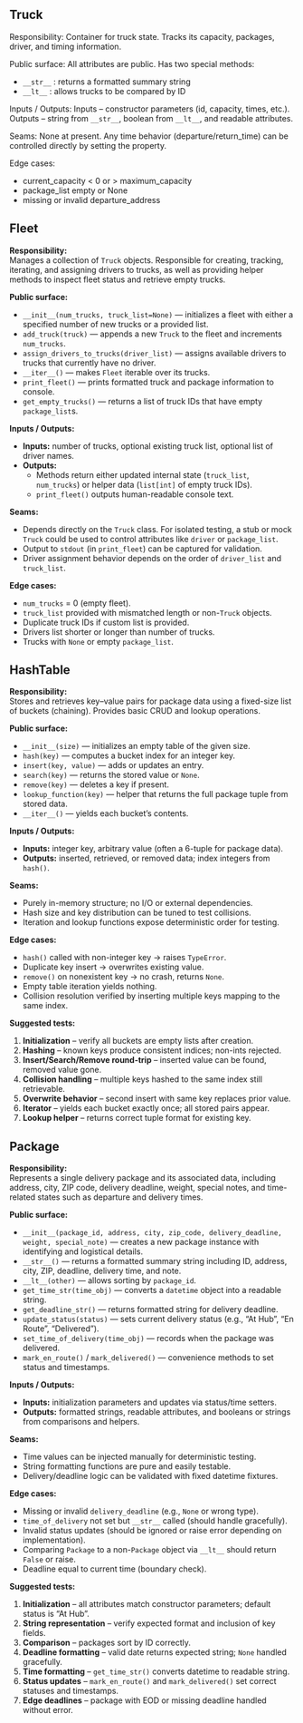 ## Truck

Responsibility:
Container for truck state. Tracks its capacity, packages, driver, and timing information.

Public surface:
All attributes are public. Has two special methods:
- `__str__` : returns a formatted summary string
- `__lt__`  : allows trucks to be compared by ID

Inputs / Outputs:
Inputs – constructor parameters (id, capacity, times, etc.).
Outputs – string from `__str__`, boolean from `__lt__`, and readable attributes.

Seams:
None at present. Any time behavior (departure/return_time) can be controlled directly by setting the property.

Edge cases:
- current_capacity < 0 or > maximum_capacity  
- package_list empty or None  
- missing or invalid departure_address  

## Fleet

**Responsibility:**  
Manages a collection of `Truck` objects. Responsible for creating, tracking, iterating, and assigning drivers to trucks, as well as providing helper methods to inspect fleet status and retrieve empty trucks.

**Public surface:**  
- `__init__(num_trucks, truck_list=None)` — initializes a fleet with either a specified number of new trucks or a provided list.  
- `add_truck(truck)` — appends a new `Truck` to the fleet and increments `num_trucks`.  
- `assign_drivers_to_trucks(driver_list)` — assigns available drivers to trucks that currently have no driver.  
- `__iter__()` — makes `Fleet` iterable over its trucks.  
- `print_fleet()` — prints formatted truck and package information to console.  
- `get_empty_trucks()` — returns a list of truck IDs that have empty `package_list`s.

**Inputs / Outputs:**  
- **Inputs:** number of trucks, optional existing truck list, optional list of driver names.  
- **Outputs:**  
  - Methods return either updated internal state (`truck_list`, `num_trucks`) or helper data (`list[int]` of empty truck IDs).  
  - `print_fleet()` outputs human-readable console text.

**Seams:**  
- Depends directly on the `Truck` class. For isolated testing, a stub or mock `Truck` could be used to control attributes like `driver` or `package_list`.  
- Output to `stdout` (in `print_fleet`) can be captured for validation.  
- Driver assignment behavior depends on the order of `driver_list` and `truck_list`.

**Edge cases:**  
- `num_trucks` = 0 (empty fleet).  
- `truck_list` provided with mismatched length or non-`Truck` objects.  
- Duplicate truck IDs if custom list is provided.  
- Drivers list shorter or longer than number of trucks.  
- Trucks with `None` or empty `package_list`.

## HashTable

**Responsibility:**  
Stores and retrieves key–value pairs for package data using a fixed-size list of buckets (chaining). Provides basic CRUD and lookup operations.

**Public surface:**  
- `__init__(size)` — initializes an empty table of the given size.  
- `hash(key)` — computes a bucket index for an integer key.  
- `insert(key, value)` — adds or updates an entry.  
- `search(key)` — returns the stored value or `None`.  
- `remove(key)` — deletes a key if present.  
- `lookup_function(key)` — helper that returns the full package tuple from stored data.  
- `__iter__()` — yields each bucket’s contents.

**Inputs / Outputs:**  
- **Inputs:** integer key, arbitrary value (often a 6-tuple for package data).  
- **Outputs:** inserted, retrieved, or removed data; index integers from `hash()`.

**Seams:**  
- Purely in-memory structure; no I/O or external dependencies.  
- Hash size and key distribution can be tuned to test collisions.  
- Iteration and lookup functions expose deterministic order for testing.

**Edge cases:**  
- `hash()` called with non-integer key → raises `TypeError`.  
- Duplicate key insert → overwrites existing value.  
- `remove()` on nonexistent key → no crash, returns `None`.  
- Empty table iteration yields nothing.  
- Collision resolution verified by inserting multiple keys mapping to the same index.

**Suggested tests:**  
1. **Initialization** – verify all buckets are empty lists after creation.  
2. **Hashing** – known keys produce consistent indices; non-ints rejected.  
3. **Insert/Search/Remove round-trip** – inserted value can be found, removed value gone.  
4. **Collision handling** – multiple keys hashed to the same index still retrievable.  
5. **Overwrite behavior** – second insert with same key replaces prior value.  
6. **Iterator** – yields each bucket exactly once; all stored pairs appear.  
7. **Lookup helper** – returns correct tuple format for existing key.

## Package

**Responsibility:**  
Represents a single delivery package and its associated data, including address, city, ZIP code, delivery deadline, weight, special notes, and time-related states such as departure and delivery times.

**Public surface:**  
- `__init__(package_id, address, city, zip_code, delivery_deadline, weight, special_note)` — creates a new package instance with identifying and logistical details.  
- `__str__()` — returns a formatted summary string including ID, address, city, ZIP, deadline, delivery time, and note.  
- `__lt__(other)` — allows sorting by `package_id`.  
- `get_time_str(time_obj)` — converts a `datetime` object into a readable string.  
- `get_deadline_str()` — returns formatted string for delivery deadline.  
- `update_status(status)` — sets current delivery status (e.g., “At Hub”, “En Route”, “Delivered”).  
- `set_time_of_delivery(time_obj)` — records when the package was delivered.  
- `mark_en_route()` / `mark_delivered()` — convenience methods to set status and timestamps.

**Inputs / Outputs:**  
- **Inputs:** initialization parameters and updates via status/time setters.  
- **Outputs:** formatted strings, readable attributes, and booleans or strings from comparisons and helpers.

**Seams:**  
- Time values can be injected manually for deterministic testing.  
- String formatting functions are pure and easily testable.  
- Delivery/deadline logic can be validated with fixed datetime fixtures.

**Edge cases:**  
- Missing or invalid `delivery_deadline` (e.g., `None` or wrong type).  
- `time_of_delivery` not set but `__str__` called (should handle gracefully).  
- Invalid status updates (should be ignored or raise error depending on implementation).  
- Comparing `Package` to a non-`Package` object via `__lt__` should return `False` or raise.  
- Deadline equal to current time (boundary check).

**Suggested tests:**  
1. **Initialization** – all attributes match constructor parameters; default status is “At Hub”.  
2. **String representation** – verify expected format and inclusion of key fields.  
3. **Comparison** – packages sort by ID correctly.  
4. **Deadline formatting** – valid date returns expected string; `None` handled gracefully.  
5. **Time formatting** – `get_time_str()` converts datetime to readable string.  
6. **Status updates** – `mark_en_route()` and `mark_delivered()` set correct statuses and timestamps.  
7. **Edge deadlines** – package with EOD or missing deadline handled without error.
